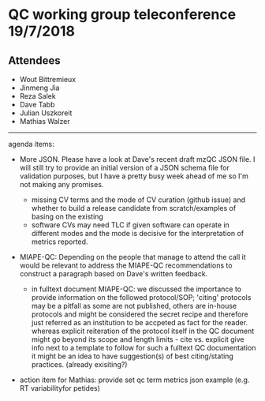 # QC working group teleconference 19/7/2018

## Attendees

- Wout Bittremieux
- Jinmeng Jia
- Reza Salek
- Dave Tabb
- Julian Uszkoreit
- Mathias Walzer

---

agenda items:

- More JSON. Please have a look at Dave's recent draft mzQC JSON file. I will still try to provide an initial version of a JSON schema file for validation purposes, but I have a pretty busy week ahead of me so I'm not making any promises.
  
  * missing CV terms and the mode of CV curation (github issue) and whether to build a release candidate from scratch/examples of basing on the existing
  * software CVs may need TLC if given software can operate in different modes and the mode is decisive for the interpretation of metrics reported.
  
- MIAPE-QC: Depending on the people that manage to attend the call it would be relevant to address the MIAPE-QC recommendations to construct a paragraph based on Dave's written feedback.

  * in fulltext document MIAPE-QC: we discussed the importance to provide information on the followed protocol/SOP; 
  'citing' protocols may be a pitfall as some are not published, others are in-house protocols and might be considered the secret recipe and therefore just referred as an institution to be accpeted as fact for the reader.
  whereas explicit reiteration of the protocol itself in the QC document might go beyond its scope and length limits - cite vs. explicit give info
  next to a template to follow for such a fulltext QC documentation it might be an idea to have suggestion(s) of best citing/stating practices. (already exisiting?)
  
  
* action item for Mathias: provide set qc term metrics json example (e.g. RT variabilityfor petides)
